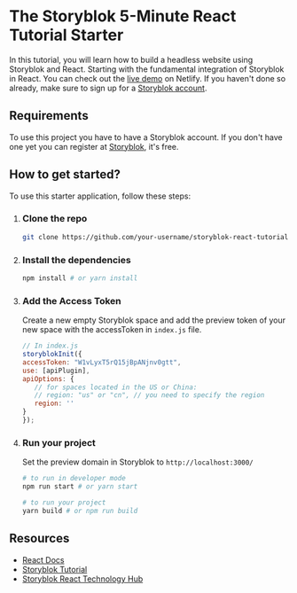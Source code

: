 # The Storyblok 5-Minute React Tutorial Starter

In this tutorial, you will learn how to build a headless website using Storyblok and React. Starting with the fundamental integration of Storyblok in React. You can check out the [live demo](https://storyblok-react-5-min-tutorial.netlify.app) on Netlify.  If you haven't done so already, make sure to sign up for a [Storyblok account](https://app.storyblok.com/#/me/spaces).

## Requirements
To use this project you have to have a Storyblok account. If you don't have one yet you can register at [Storyblok](https://www.storyblok.com/), it's free.

## How to get started?

To use this starter application, follow these steps:

1. ### Clone the repo

   ```bash
   git clone https://github.com/your-username/storyblok-react-tutorial-starter.git
   ```

2. ### Install the dependencies 
   ```bash
   npm install # or yarn install
   ```

3. ### Add the Access Token
    Create a new empty Storyblok space and add the preview token of your new space with the accessToken in `index.js` file.
   
   ```javascript
   // In index.js
   storyblokInit({
   accessToken: "W1vLyxT5rQ15jBpANjnv0gtt",
   use: [apiPlugin],
   apiOptions: {
      // for spaces located in the US or China:
      // region: "us" or "cn", // you need to specify the region
      region: ''
   }
   });
   ```

4. ### Run your project 
   Set the preview domain in Storyblok to `http://localhost:3000/`
    ```bash
    # to run in developer mode
    npm run start # or yarn start
    ```
   
   ```bash
   # to run your project 
   yarn build # or npm run build 
   ```

## Resources
- [React Docs](https://reactjs.org/docs/getting-started.html)
- [Storyblok Tutorial](https://www.storyblok.com/tp/add-a-headless-cms-to-react-in-5-minutes)
- [Storyblok React Technology Hub](https://www.storyblok.com/technologies#react)
